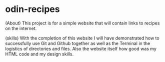 # odin-recipes

(About)
This project is for a simple website that will contain links to recipes on the internet.

(skills)
With the completion of this website I will have demonstrated how to successfully use Git and Github together as well as the Terminal in the logistics of directories and files. Also the website itself how good was my HTML code and my design skills. 